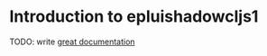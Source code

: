 # Introduction to epluishadowcljs1

TODO: write [great documentation](http://jacobian.org/writing/what-to-write/)

